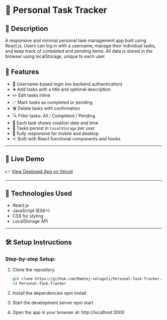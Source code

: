 # 📝 Personal Task Tracker

## 📖 Description

A responsive and minimal personal task management app built using React.js. Users can log in with a username, manage their individual tasks, and keep track of completed and pending items. All data is stored in the browser using localStorage, unique to each user.

## 🚀 Features

- 🔐 Username-based login (no backend authentication)
- ➕ Add tasks with a title and optional description
- ✏️ Edit tasks inline
- ✅ Mark tasks as completed or pending
- 🗑 Delete tasks with confirmation
- 🔍 Filter tasks: All / Completed / Pending
- 📅 Each task shows creation date and time
- 💾 Tasks persist in `localStorage` per user
- 📱 Fully responsive for mobile and desktop
- ⚛️ Built with React functional components and hooks

---

## 🔗 Live Demo

👉 [View Deployed App on Vercel](https://personal-task-tracker-sage.vercel.app/)

---

## 🧰 Technologies Used

- React.js
- JavaScript (ES6+)
- CSS for styling
- LocalStorage API

---

## 🛠 Setup Instructions

### Step-by-step Setup:

1. Clone the repository  
   ```bash
   git clone https://github.com/Ramtej-velugoti/Personal-Task-Tracker.git
   cd Personal-Task-Tracker

2. Install the dependencies
    npm install

3. Start the development server
    npm start
    
4. Open the app in your browser at:
    http://localhost:3000

